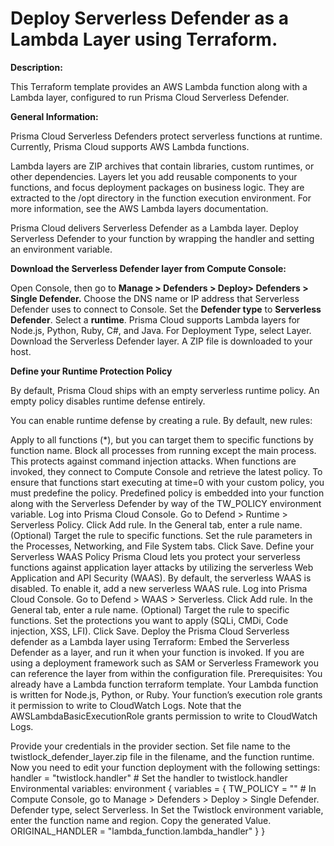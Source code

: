 # Deploy Serverless Defender as a Lambda Layer using Terraform.

**Description:**

This Terraform template provides an AWS Lambda function along with a Lambda layer, configured to run Prisma Cloud Serverless Defender.

**General Information:**

Prisma Cloud Serverless Defenders protect serverless functions at runtime. Currently, Prisma Cloud supports AWS Lambda functions.

Lambda layers are ZIP archives that contain libraries, custom runtimes, or other dependencies. Layers let you add reusable components to your functions, and focus deployment packages on business logic. They are extracted to the /opt directory in the function execution environment. For more information, see the AWS Lambda layers documentation.

Prisma Cloud delivers Serverless Defender as a Lambda layer. Deploy Serverless Defender to your function by wrapping the handler and setting an environment variable.

**Download the Serverless Defender layer from Compute Console:**

Open Console, then go to **Manage > Defenders > Deploy> Defenders > Single Defender.**
Choose the DNS name or IP address that Serverless Defender uses to connect to Console.
Set the **Defender type** to **Serverless Defender**.
Select a **runtime**.
Prisma Cloud supports Lambda layers for Node.js, Python, Ruby, C#, and Java. For Deployment Type, select Layer.
Download the Serverless Defender layer. A ZIP file is downloaded to your host.

**Define your Runtime Protection Policy**

By default, Prisma Cloud ships with an empty serverless runtime policy. An empty policy disables runtime defense entirely.

You can enable runtime defense by creating a rule. By default, new rules:

Apply to all functions (*), but you can target them to specific functions by function name.
Block all processes from running except the main process. This protects against command injection attacks.
When functions are invoked, they connect to Compute Console and retrieve the latest policy. To ensure that functions start executing at time=0 with your custom policy, you must predefine the policy. Predefined policy is embedded into your function along with the Serverless Defender by way of the TW_POLICY environment variable.
Log into Prisma Cloud Console.
Go to Defend > Runtime > Serverless Policy.
Click Add rule.
In the General tab, enter a rule name.
(Optional) Target the rule to specific functions.
Set the rule parameters in the Processes, Networking, and File System tabs.
Click Save.
Define your Serverless WAAS Policy
Prisma Cloud lets you protect your serverless functions against application layer attacks by utilizing the serverless Web Application and API Security (WAAS).
By default, the serverless WAAS is disabled. To enable it, add a new serverless WAAS rule.
Log into Prisma Cloud Console.
Go to Defend > WAAS > Serverless.
Click Add rule.
In the General tab, enter a rule name.
(Optional) Target the rule to specific functions.
Set the protections you want to apply (SQLi, CMDi, Code injection, XSS, LFI).
Click Save.
Deploy the Prisma Cloud Serverless defender as a Lambda layer using Terraform:
Embed the Serverless Defender as a layer, and run it when your function is invoked. If you are using a deployment framework such as SAM or Serverless Framework you can reference the layer from within the configuration file.
Prerequisites:
You already have a Lambda function terraform template.
Your Lambda function is written for Node.js, Python, or Ruby.
Your function’s execution role grants it permission to write to CloudWatch Logs. Note that the AWSLambdaBasicExecutionRole grants permission to write to CloudWatch Logs.


Provide your credentials in the provider section. 
Set file name to the twistlock_defender_layer.zip file in the filename, and the function runtime.
Now you need to edit your function deployment with the following settings:
handler         = "twistlock.handler" # Set the handler to twistlock.handler
Environmental variables:
environment {
    variables = {
      TW_POLICY       = "" # In Compute Console, go to Manage > Defenders > Deploy > Single Defender. Defender type, select Serverless. In Set the Twistlock environment variable, enter the function name and region. Copy the generated Value.
      ORIGINAL_HANDLER = "lambda_function.lambda_handler"
    }
  }





